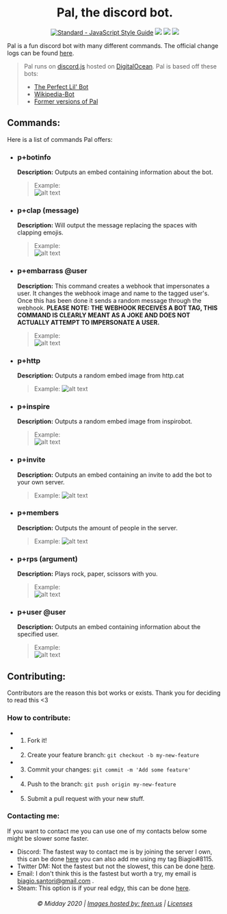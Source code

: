 <h1 align="center"> Pal, the discord bot.</h1>

<p align="center">
    <a href="https://standardjs.com"><img src="https://img.shields.io/badge/code_style-standard-brightgreen.svg" alt="Standard - JavaScript Style Guide"></a>
    <a href="https://discordapp.com/oauth2/authorize?&client_id=300955174225051650&scope=bot&permissions=536980545"><img src="https://img.shields.io/badge/Discord-Add%20Bot-7289DA.svg" /></a>
    <a href="https://app.fossa.com/projects/git%2Bgithub.com%2FMiddayClouds%2Fpal?ref=badge_shield" alt="FOSSA Status"><img src="https://app.fossa.com/api/projects/git%2Bgithub.com%2FMiddayClouds%2Fpal.svg?type=shield"/></a>
    <a href="https://codeclimate.com/github/MiddayClouds/pal/maintainability"><img src="https://api.codeclimate.com/v1/badges/5a80902ddf9ca9db9fd7/maintainability" /></a>
</p>

Pal is a fun discord bot with many different commands. The official change logs can be found [here](https://github.com/MiddayClouds/pal/releases).
> Pal runs on <a href="">discord.js</a> hosted on <a href="https://m.do.co/c/47c40acc6cf7">DigitalOcean</a>. Pal is based off these bots:
> - <a href="https://gist.github.com/eslachance/3349734a98d30011bb202f47342601d3">The Perfect Lil' Bot</a>
> - <a href="https://github.com/julianYaman/wikipedia-bot">Wikipedia-Bot</a>
> - <a href="https://github.com/biagios/pal">Former versions of Pal</a>

 
## Commands:
Here is a list of commands Pal offers:

- ### p+botinfo
    __Description:__ Outputs an embed containing information about the bot.
    > Example:   
    > ![alt text](https://feen.us/vna8g77il4qumy5dny6lnikzpghx387ozvrtfg67u8bw88p4s9.png "Logo Title Text 1")

- ### p+clap (message)
    __Description:__ Will output the message replacing the spaces with clapping emojis.

    > Example:    
    > ![alt text](https://feen.us/1n49s9kngek9qkvb7zdwjz74oewgo4qs6d7ehi8nxic653ujz5.png "Logo Title Text 1")

- ### p+embarrass @user
    __Description:__ This command creates a webhook that impersonates a user. It changes the webhook image and name to the tagged user's. Once this has been done it sends a random message through the webhook. **PLEASE NOTE: THE WEBHOOK RECEIVES A BOT TAG, THIS COMMAND IS CLEARLY MEANT AS A JOKE AND DOES NOT ACTUALLY ATTEMPT TO IMPERSONATE A USER.**

    > Example:     
    > ![alt text](https://feen.us/3b6kbc6b9fyb70due4hobdoy3gnyfg0usqo3cagmtkfatu2oya.png "Logo Title Text 1")

- ### p+http
    __Description:__ Outputs a random embed image from http.cat
    > Example:
    > ![alt text](https://feen.us/2wj5wynz7ujvlh1suq0ac90awqhat14zqb0ba8ihkuuuxqobj2.png "Logo Title Text 1")

- ### p+inspire
    __Description:__ Outputs a random embed image from inspirobot.
    > Example:   
    > ![alt text](https://feen.us/i55x59nmbcvwu439azry04tuj7umr3du2jt5plrdbx3z6baran.png "Logo Title Text 1")

- ### p+invite
    __Description:__ Outputs an embed containing an invite to add the bot to your own server.
    > Example:
    > ![alt text](https://feen.us/n2avny82pixnw6ri2fr51s26xrx8en4kngu3emqpon0c6pklwd.png "Logo Title Text 1")

- ### p+members
    __Description:__ Outputs the amount of people in the server.
    > Example:
    > ![alt text](https://feen.us/bv8fe44he79j0tobk55pn3snmzz1s56s9t868uwsae7ni22ihx.png "Logo Title Text 1")

- ### p+rps (argument)
    __Description:__ Plays rock, paper, scissors with you.
    > Example:    
    > ![alt text](https://feen.us/yzb1uf5szgz6korl1mgk6soyw5zxw674qj8kxkr2qpoyqs5tpn.png "Logo Title Text 1")

- ### p+user @user
    __Description:__ Outputs an embed containing information about the specified user.
    > Example:  
    > ![alt text](https://feen.us/cjgvxz2j49r93sxioa1igh1mfh5ck2zj1nutmeujg33ie4t99t.png "Logo Title Text 1")

## Contributing:
Contributors are the reason this bot works or exists. Thank you for deciding to read this <3
### How to contribute:
- 1. Fork it!
- 2. Create your feature branch: `git checkout -b my-new-feature`
- 3. Commit your changes: `git commit -m 'Add some feature'`
- 4. Push to the branch: `git push origin my-new-feature`
- 5. Submit a pull request with your new stuff.

### Contacting me:
If you want to contact me you can use one of my contacts below some might be slower some faster.
- Discord: The fastest way to contact me is by joining the server I own, this can be done [here](https://discord.gg/szFy478) you can also add me using my tag Biagio#8115.
- Twitter DM: Not the fastest but not the slowest, this can be done [here](https://twitter.com/biagiosantori).
- Email: I don't think this is the fastest but worth a try, my email is biagio.santori@gmail.com .
- Steam: This option is if your real edgy, this can be done [here](http://steamcommunity.com/id/biagios).

<h6 align="center">  © Midday 2020 | <a href="https://feen.us/">Images hosted by: feen.us</a> | <a href="https://github.com/MiddayClouds/pal/tree/master/LICENSES">Licenses</a> </h6>

